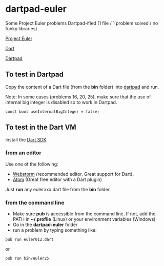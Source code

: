 # dartpad-euler

Some Project Euler problems Dartpad-ified (1 file / 1 problem solved / no funky libraries)

[Project Euler](https://projecteuler.net/)

[Dart](https://www.dartlang.org/)

[Dartpad](https://dartpad.dartlang.org/)

## To test in Dartpad

Copy the content of a Dart file (from the **bin** folder) into [dartpad](https://dartpad.dartlang.org/) and run.

Note: In some cases (problems 16, 20, 25), make sure that the use of internal big integer is disabled so to work in Dartpad.

```
const bool useInternalBigInteger = false;
```
## To test in the Dart VM

Install the [Dart SDK](https://www.dartlang.org/downloads/)

### from an editor

Use one of the following:
* [Webstorm](http://www.jetbrains.com/webstorm/) (recommended editor. Great support for Dart).
* [Atom](https://atom.io/) (Great free editor with a Dart plugin)

Just **run** any eulerxxx.dart file from the **bin** folder.

### from the command line

* Make sure **pub** is accessible from the command line. If not, add the PATH in **~/.profile** (Linux) or your environment variables (Windows)
* Go in the **dartpad-euler** folder
* run a problem by typing something like:
```
pub run euler012.dart
```
or
```
pub run bin/euler25
```
